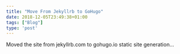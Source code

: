 ```yaml
---
title: "Move From Jekyllrb to GoHugo"
date: 2018-12-05T23:49:38+01:00
tags: ["Blog"]
type: 'post'
---
```


Moved the site from jekyllrb.com to gohugo.io static site generation...
